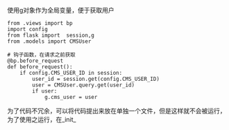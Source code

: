 使用g对象作为全局变量，便于获取用户

```
from .views import bp
import config
from flask import  session,g
from .models import CMSUser

# 钩子函数，在请求之前获取
@bp.before_request
def before_request():
    if config.CMS_USER_ID in session:
        user_id = session.get(config.CMS_USER_ID)
        user = CMSUser.query.get(user_id)
        if user:
            g.cms_user = user
```

为了代码不冗余，可以将代码提出来放在单独一个文件，但是这样就不会被运行，为了使用之运行，在_init_

